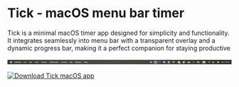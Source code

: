 # Tick - macOS menu bar timer

Tick is a minimal macOS timer app designed for simplicity and functionality. It integrates seamlessly into menu bar with a transparent overlay and a dynamic progress bar, making it a perfect companion for staying productive

<img src="Build/demo.gif" alt="App Demo" />

[![Download Tick macOS app](https://img.shields.io/badge/Download-macOS_App-blue?style=flat-square)](https://github.com/PNeizhmak/Tick/raw/refs/heads/main/Build/Tick%20App.dmg)
